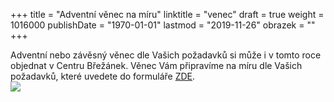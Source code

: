 +++
title = "Adventní věnec na míru"
linktitle = "venec"
draft = true
weight = 1016000
publishDate = "1970-01-01"
lastmod = "2019-11-26"
obrazek = ""
+++

Adventní nebo závěsný věnec dle Vašich požadavků si může i v tomto roce objednat v Centru Břežánek. Věnec Vám připravíme na míru dle Vašich požadavků, které uvedete do formuláře [ZDE](https://docs.google.com/forms/d/e/1FAIpQLScyn-1xMLvg9aqCccJ_FH5JSu76qHvJVVga2nhQhJg5BvGIlg/viewform).  
![](/assets/media/2019-11-27_Adventní_věnec_na_míru_CB.jpg)


